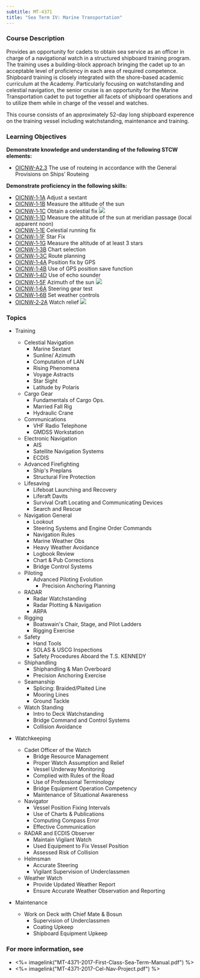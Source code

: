 ```yaml
---
subtitle: MT-4371
title: "Sea Term IV: Marine Transportation"
---
```


### Course Description

Provides an opportunity for cadets to obtain sea service as an officer in charge of a navigational watch in a structured shipboard training program. The training uses a building-block approach bringing the cadet up to an acceptable level of proficiency in each area of required competence. Shipboard training is closely integrated with the shore-based academic curriculum at the Academy. Particularly focusing on watchstanding and celestial navigation, the senior cruise is an opportunity for the Marine Transportation cadet to put together all facets of shipboard operations and to utilize them while in charge of the vessel and watches.

This course consists of an approximately 52-day long shipboard experence on the training vessel including watchstanding, maintenance and training.


### Learning Objectives

**Demonstrate knowledge and understanding of the following STCW elements:**

* [OICNW-A2.3]({{site.baseurl}}/tables/21.html#OICNW-A2.3) The use of routeing in accordance with the General Provisions on Ships’ Routeing

**Demonstrate proficiency in the following skills:**

* [OICNW‑1‑1A](OICNW-1-1A) Adjust a sextant
* [OICNW‑1‑1B](OICNW-1-1B) Measure the altitude of the sun
* [OICNW‑1‑1C](OICNW-1-1C) Obtain a celestial fix  ![]({{site.baseurl}}/assets/images/mod.jpg)
* [OICNW‑1‑1D](OICNW-1-1D) Measure the altitude of the sun at meridian passage (local apparent noon)
* [OICNW‑1‑1E](OICNW-1-1E) Celestial running fix
* [OICNW‑1‑1F](OICNW-1-1F) Star Fix
* [OICNW‑1‑1G](OICNW-1-1G) Measure the altitude of at least 3 stars
* [OICNW‑1‑3B](OICNW-1-3B) Chart selection
* [OICNW‑1‑3C](OICNW-1-3C) Route planning
* [OICNW‑1‑4A](OICNW-1-4A) Position fix by GPS
* [OICNW‑1‑4B](OICNW-1-4B) Use of GPS position save function
* [OICNW‑1‑4D](OICNW-1-4D) Use of echo sounder
* [OICNW‑1‑5F](OICNW-1-5F) Azimuth of the sun ![]({{site.baseurl}}/assets/images/mod.jpg)
* [OICNW‑1‑6A](OICNW-1-6A) Steering gear test
* [OICNW‑1‑6B](OICNW-1-6B) Set weather controls
* [OICNW‑2‑2A](OICNW-2-2A) Watch relief ![]({{site.baseurl}}/assets/images/mod.jpg)

### Topics

* Training
	* Celestial Navigation
		* Marine Sextant
		* Sunline/ Azimuth
		* Computation of LAN
		* Rising Phenomena
		* Voyage Astracts
		* Star Sight
		* Latitude by Polaris
	* Cargo Gear
		* Fundamentals of Cargo Ops.
		* Married Fall Rig
		* Hydraulic Crane
	* Communications
		* VHF Radio Telephone
		* GMDSS Workstation
	* Electronic Navigation
		* AIS
		* Satellite Navigation Systems
		* ECDIS
	* Advanced Firefighting
		* Ship's Preplans
		* Structural Fire Protection
	* Lifesaving
		* Lifeboat Launching and Recovery
		* Liferaft Davits
		* Survival Craft Locating and Communicating Devices
		* Search and Rescue		
	* Navigation General
		* Lookout
		* Steering Systems and Engine Order Commands
		* Navigation Rules
		* Marine Weather Obs
		* Heavy Weather Avoidance
		* Logbook Review
		* Chart & Pub Corrections
		* Bridge Control Systems
	* Piloting
		* Advanced Piloting Evolution
			* Precision Anchoring Planning
	* RADAR
		* Radar Watchstanding
		* Radar Plotting & Navigation
		* ARPA
	* Rigging
		* Boatswain's Chair, Stage, and Pilot Ladders
		* Rigging Exercise
	* Safety
		* Hand Tools
		* SOLAS & USCG Inspections
		* Safety Procedures Aboard the T.S. KENNEDY
	* Shiphandling
		* Shiphandling & Man Overboard
		* Precision Anchoring Exercise
	* Seamanship
		* Splicing: Braided/Plaited Line
		* Mooring Lines
		* Ground Tackle
	* Watch Standing
		* Intro to Deck Watchstanding
		* Bridge Command and Control Systems
		* Collision Avoidance

* Watchkeeping
	* Cadet Officer of the Watch
		* Bridge Resource Management
		* Proper Watch Assumption and Relief
		* Vessel Underway Monitoring
		* Complied with Rules of the Road
		* Use of Professional Terminology
		* Bridge Equipment Operation Competency
		* Maintenance of Situational Awareness
	* Navigator
		* Vessel Position Fixing Intervals
		* Use of Charts & Publications
		* Computing Compass Error
		* Effective Communication
	* RADAR and ECDIS Observer
		* Maintain Vigilant Watch
		* Used Equipment to Fix Vessel Position
		* Assessed Risk of Collision
	* Helmsman
		* Accurate Steering
		* Vigilant Supervision of Underclassmen
	* Weather Watch
		* Provide Updated Weather Report
		* Ensure Accurate Weather Observation and Reporting

* Maintenance
	* Work on Deck with Chief Mate & Bosun
		* Supervision of Underclassmen
		* Coating Upkeep
		* Shipboard Equipment Upkeep


### For more information, see 

* <%= imagelink("MT-4371-2017-First-Class-Sea-Term-Manual.pdf") %> 
* <%= imagelink("MT-4371-2017-Cel-Nav-Project.pdf") %> 



